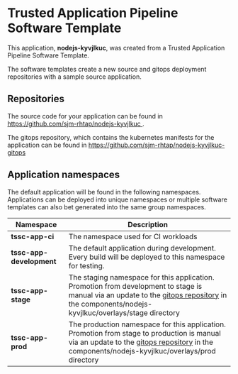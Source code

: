 # Trusted Application Pipeline Software Template

This application, **nodejs-kyvjlkuc**, was created from a Trusted Application Pipeline Software Template.

The software templates create a new source and gitops deployment repositories with a sample source application. 

## Repositories

The source code for your application can be found in [https://github.com/sjm-rhtap/nodejs-kyvjlkuc ](https://github.com/sjm-rhtap/nodejs-kyvjlkuc ).
 
The gitops repository, which contains the kubernetes manifests for the application can be found in 
[https://github.com/sjm-rhtap/nodejs-kyvjlkuc-gitops ](https://github.com/sjm-rhtap/nodejs-kyvjlkuc-gitops ) 

## Application namespaces 

The default application will be found in the following namespaces. Applications can be deployed into unique namespaces or multiple software templates can also bet generated into the same group namespaces.  

|  Namespace   |  Description   |  
| -------- | -------- |
| **tssc-app-ci** | The namespace used for CI workloads |
| **tssc-app-development** | The default application during development. Every build will be deployed to this namespace for testing. |
| **tssc-app-stage** | The staging namespace for this application. Promotion from development to stage is manual via an update to the [gitops repository](https://github.com/sjm-rhtap/nodejs-kyvjlkuc-gitops ) in the components/nodejs-kyvjlkuc/overlays/stage directory |
| **tssc-app-prod** | The production namespace for this application. Promotion from stage to production is manual via an update to the [gitops repository](https://github.com/sjm-rhtap/nodejs-kyvjlkuc-gitops ) in the components/nodejs-kyvjlkuc/overlays/prod directory |